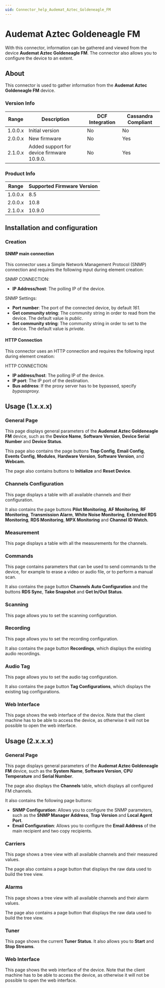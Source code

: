 ```yaml
---
uid: Connector_help_Audemat_Aztec_Goldeneagle_FM
---
```


# Audemat Aztec Goldeneagle FM

With this connector, information can be gathered and viewed from the device **Audemat Aztec Goldeneagle FM**. The connector also allows you to configure the device to an extent.

## About

This connector is used to gather information from the **Audemat Aztec Goldeneagle FM** device.

### Version Info

| Range   | Description                               | DCF Integration | Cassandra Compliant |
|---------|-------------------------------------------|-----------------|---------------------|
| 1.0.0.x | Initial version                           | No              | No                  |
| 2.0.0.x | New firmware                              | No              | Yes                 |
| 2.1.0.x | Added support for device firmware 10.9.0. | No              | Yes                 |

### Product Info

| Range   | Supported Firmware Version |
|---------|----------------------------|
| 1.0.0.x | 8.5                        |
| 2.0.0.x | 10.8                       |
| 2.1.0.x | 10.9.0                     |

## Installation and configuration

### Creation

#### SNMP main connection

This connector uses a Simple Network Management Protocol (SNMP) connection and requires the following input during element creation:

SNMP CONNECTION:

- **IP Address/host**: The polling IP of the device.

SNMP Settings:

- **Port number**: The port of the connected device, by default *161.*
- **Get community string**: The community string in order to read from the device. The default value is *public*.
- **Set community string**: The community string in order to set to the device. The default value is *private*.

#### HTTP Connection

This connector uses an HTTP connection and requires the following input during element creation:

HTTP CONNECTION:

- **IP address/host**: The polling IP of the device.
- **IP port**: The IP port of the destination.
- **Bus address**: If the proxy server has to be bypassed, specify *bypassproxy.*

## Usage (1.x.x.x)

### General Page

This page displays general parameters of the **Audemat Aztec Goldeneagle FM** device, such as the **Device Name**, **Software Version**, **Device Serial Number** and **Device Status**.

This page also contains the page buttons **Trap Config**, **Email Config**, **Events Config**, **Modules**, **Hardware Version**, **Software Version**, and **Webcam.**

The page also contains buttons to **Initialize** and **Reset Device**.

### Channels Configuration

This page displays a table with all available channels and their configuration.

It also contains the page buttons **Pilot Monitoring**, **AF Monitoring**, **RF Monitoring**, **Transmission Alarm**, **White Noise Monitoring**, **Extended RDS Monitoring**, **RDS Monitoring**, **MPX Monitoring** and **Channel ID Watch.**

### Measurement

This page displays a table with all the measurements for the channels.

### Commands

This page contains parameters that can be used to send commands to the device, for example to erase a video or audio file, or to perform a manual scan.

It also contains the page button **Channels Auto Configuration** and the buttons **RDS Sync**, **Take Snapshot** and **Get In/Out Status**.

### Scanning

This page allows you to set the scanning configuration.

### Recording

This page allows you to set the recording configuration.

It also contains the page button **Recordings**, which displays the existing audio recordings.

### Audio Tag

This page allows you to set the audio tag configuration.

It also contains the page button **Tag Configurations**, which displays the existing tag configurations.

### Web Interface

This page shows the web interface of the device. Note that the client machine has to be able to access the device, as otherwise it will not be possible to open the web interface.

## Usage (2.x.x.x)

### General Page

This page displays general parameters of the **Audemat Aztec Goldeneagle FM** device, such as the **System Name**, **Software Version**, **CPU Temperature** and **Serial Number**.

The page also displays the **Channels** table, which displays all configured FM channels.

It also contains the following page buttons:

- **SNMP Configuration**: Allows you to configure the SNMP parameters, such as the **SNMP Manager Address**, **Trap Version** and **Local Agent Port**.
- **Email Configuration**: Allows you to configure the **Email Address** of the main recipient and two copy recipients.

### Carriers

This page shows a tree view with all available channels and their measured values.

The page also contains a page button that displays the raw data used to build the tree view.

### Alarms

This page shows a tree view with all available channels and their alarm values.

The page also contains a page button that displays the raw data used to build the tree view.

### Tuner

This page shows the current **Tuner Status**. It also allows you to **Start** and **Stop Streams**.

### Web Interface

This page shows the web interface of the device. Note that the client machine has to be able to access the device, as otherwise it will not be possible to open the web interface.
